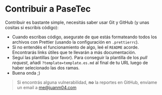 # Contribuir a PaseTec

Contribuir es bastante simple, necesitás saber usar Git y GitHub (y unas cositas si escribís código):
- Cuando escribas código, asegurate de que estás formateando todos los archivos con Prettier (usando la configuración en `.prettierrc`).
- Si no entendés el funcionamiento de algo, leé el `README` acorde. Encontrarás links útiles que te llevarán a más documentación.
- Seguí las plantillas (por favor). Para conseguir la plantilla de los _pull request_, añadí `?template=template.es.md` al final de tu URL luego de haber selecionado las dos ramas.
- Buena onda ;)

> Si encontrás alguna vulnerabilidad, **no** la reportes en GitHub, enviame un email a me@juanm04.com